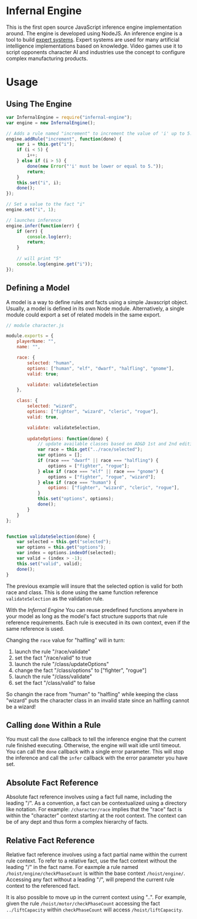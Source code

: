 Infernal Engine
===============

This is the first open source JavaScript inference engine implementation
around. The engine is developed using NodeJS. An inference engine is a tool
to build [expert systems](http://en.wikipedia.org/wiki/Expert_system). Expert
systems are used for many artificial intelligence implementations based on
knowledge. Video games use it to script opponents character AI and industries
use the concept to configure complex manufacturing products.


Usage
=====

## Using The Engine

```javascript
var InfernalEngine = require("infernal-engine");
var engine = new InfernalEngine();

// Adds a rule named "increment" to increment the value of 'i' up to 5.
engine.addRule("increment", function(done) {
    var i = this.get("i");
    if (i < 5) {
        i++;
    } else if (i > 5) {
        done(new Error("'i' must be lower or equal to 5."));
        return;
    }
    this.set("i", i);
    done();
});

// Set a value to the fact "i"
engine.set("i", 1);

// launches inference
engine.infer(function(err) {
    if (err) {
        console.log(err);
        return;
    }
    
    // will print "5"
    console.log(engine.get("i"));
});
```


## Defining a Model

A model is a way to define rules and facts using a simple Javascript object.
Usually, a model is defined in its own Node module. Alternatively, a single
module could export a set of related models in the same export.

```javascript
// module character.js

module.exports = {
    playerName: "",
    name: "",

    race: {
        selected: "human",
        options: ["human", "elf", "dwarf", "halfling", "gnome"],
        valid: true;

        validate: validateSelection
    },

    class: {
        selected: "wizard",
        options: ["fighter", "wizard", "cleric", "rogue"],
        valid: true,

        validate: validateSelection,
        
        updateOptions: function(done) {
            // update available classes based on AD&D 1st and 2nd edition
            var race = this.get("../race/selected");
            var options = [];
            if (race === "dwarf" || race === "halfling") {
                options = ["fighter", "rogue"];
            } else if (race === "elf" || race === "gnome") {
                options = ["fighter", "rogue", "wizard"];
            } else if (race === "human") {
                options: ["fighter", "wizard", "cleric", "rogue"],
            }
            this.set("options", options);
            done();
        }
    }
};


function validateSelection(done) {
    var selected = this.get("selected");
    var options = this.get("options");
    var index = options.indexOf(selected);
    var valid = (index > -1);
    this.set("valid", valid);
    done();
}
```

The previous example will insure that the selected option is valid for both
race and class. This is done using the same function reference 
`validateSelection` as the validation rule.

With the *Infernal Engine* You can reuse predefined functions
anywhere in your model as long as the model's fact structure supports that rule
reference requirements. Each rule is executed in its own context, even if the
same reference is used.

Changing the `race` value for "halfling" will in turn:

 1. launch the rule "/race/validate"
 2. set the fact "/race/valid" to true
 3. launch the rule "/class/updateOptions"
 4. change the fact "/class/options" to ["fighter", "rogue"]
 5. launch the rule "/class/validate"
 6. set the fact "/class/valid" to false

So changin the race from "human" to "halfling" while keeping the class 
"wizard" puts the character class in an invalid state since an halfling cannot
be a wizard!


## Calling `done` Within a Rule

You must call the `done` callback to tell the inference engine that the current
rule finished executing. Otherwise, the engine will wait idle until timeout. You
can call the `done` callback with a single error parameter. This will stop the
inference and call the `infer` callback with the error parameter you have set.

## Absolute Fact Reference

Absolute fact reference involves using a fact full name, including the 
leading "/". As a convention, a fact can be contextualized using a directory
like notation. For example: `/character/race` implies that the "race" fact is
within the "character" context starting at the root context. The context can 
be of any dept and thus form a complex hierarchy of facts.

## Relative Fact Reference 

Relative fact reference involves using a fact partial name within the current 
rule context. To refer to a relative fact, use the fact context without the 
leading "/" in the fact name. For eaxmple a rule named 
`/hoist/engine/checkPhaseCount` is within the base context 
`/hoist/engine/`. Accessing any fact without a leading "/", will 
prepend the current rule context to the referenced fact. 

It is also possible to move up in the current context using "..". For example,
given the rule `/hoist/motor/checkPhaseCount` accessing the fact 
`../liftCapacity` within `checkPhaseCount` will access `/hoist/liftCapacity`.

